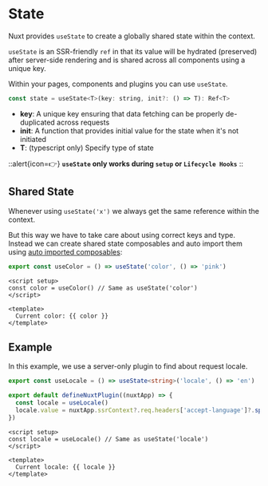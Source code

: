 # State

Nuxt provides `useState` to create a globally shared state within the context.

`useState` is an SSR-friendly `ref` in that its value will be hydrated (preserved) after server-side rendering and is shared across all components using a unique key.

Within your pages, components and plugins you can use `useState`.

```js
const state = useState<T>(key: string, init?: () => T): Ref<T>
```

* **key**: A unique key ensuring that data fetching can be properly de-duplicated across requests
* **init**: A function that provides initial value for the state when it's not initiated
* **T**: (typescript only) Specify type of state

::alert{icon=👉}
**`useState` only works during `setup` or `Lifecycle Hooks`**
::

## Shared State

Whenever using `useState('x')` we always get the same reference within the context.

But this way we have to take care about using correct keys and type. Instead we can create shared state composables and auto import them using [auto imported composables](/docs/directory-structure/composables):

```ts [composables/states.ts]
export const useColor = () => useState('color', () => 'pink')
```

```vue [app.vue]
<script setup>
const color = useColor() // Same as useState('color')
</script>

<template>
  Current color: {{ color }}
</template>
```

## Example

In this example, we use a server-only plugin to find about request locale.

```ts [composables/states.ts]
export const useLocale = () => useState<string>('locale', () => 'en')
```

```ts [plugins/locale.server.ts]
export default defineNuxtPlugin((nuxtApp) => {
  const locale = useLocale()
  locale.value = nuxtApp.ssrContext?.req.headers['accept-language']?.split(',')[0]
})
```

```vue [app.vue]
<script setup>
const locale = useLocale() // Same as useState('locale')
</script>

<template>
  Current locale: {{ locale }}
</template>
```
